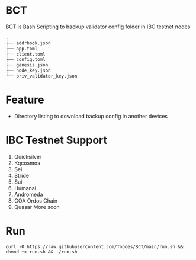 # BCT
BCT is Bash Scripting to backup validator config folder in IBC testnet nodes
```bash
.
├── addrbook.json
├── app.toml
├── client.toml
├── config.toml
├── genesis.json
├── node_key.json
└── priv_validator_key.json
```

# Feature
* Directory listing to download backup config in another devices

# IBC Testnet Support
1. Quicksilver
2. Kqcosmos
3. Sei
4. Stride
5. Sui
6. Humanai
7. Andromeda
8. GOA Ordos Chain
9. Quasar
  More soon

# Run
```
curl -O https://raw.githubusercontent.com/Tnodes/BCT/main/run.sh && chmod +x run.sh && ./run.sh
```
